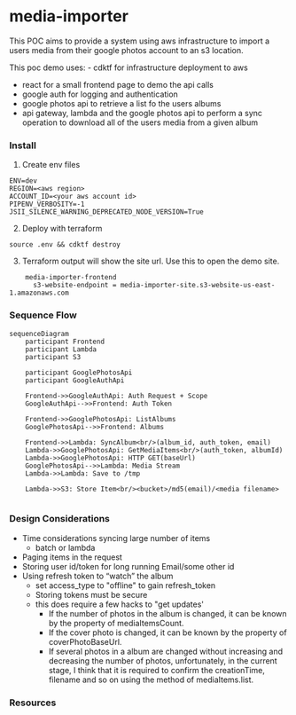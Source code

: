 # media-importer

This POC aims to provide a system using aws infrastructure to import a users media from their google photos account to an s3 location.

This poc demo uses:
- cdktf for infrastructure deployment to aws
- react for a small frontend page to demo the api calls
- google auth for logging and authentication
- google photos api to retrieve a list fo the users albums
- api gateway, lambda and the google photos api to perform a sync operation to download all of the users media from a given album


### Install

1. Create env files

```
ENV=dev
REGION=<aws region>
ACCOUNT_ID=<your aws account id>
PIPENV_VERBOSITY=-1
JSII_SILENCE_WARNING_DEPRECATED_NODE_VERSION=True

```

2. Deploy with terraform


```
source .env && cdktf destroy
```

3.  Terraform output will show the site url. Use this to open the demo site.
```
    media-importer-frontend
      s3-website-endpoint = media-importer-site.s3-website-us-east-1.amazonaws.com
```


### Sequence Flow
```mermaid
sequenceDiagram
    participant Frontend
    participant Lambda
    participant S3
   
    participant GooglePhotosApi
    participant GoogleAuthApi

    Frontend->>GoogleAuthApi: Auth Request + Scope
    GoogleAuthApi-->>Frontend: Auth Token

    Frontend->>GooglePhotosApi: ListAlbums
    GooglePhotosApi-->>Frontend: Albums

    Frontend->>Lambda: SyncAlbum<br/>(album_id, auth_token, email)
    Lambda->>GooglePhotosApi: GetMediaItems<br/>(auth_token, albumId)
    Lambda->>GooglePhotosApi: HTTP GET(baseUrl)
    GooglePhotosApi-->>Lambda: Media Stream
    Lambda->>Lambda: Save to /tmp

    Lambda->>S3: Store Item<br/><bucket>/md5(email)/<media filename>
    
```

### Design Considerations
- Time considerations syncing large number of items
    - batch or lambda
- Paging items in the request
- Storing user id/token for long running
    Email/some other id
- Using refresh token to “watch” the album
    - set access_type to "offline" to gain refresh_token
    - Storing tokens must be secure
    - this does require a few hacks to "get updates'
        - If the number of photos in the album is changed, it can be known by the property of mediaItemsCount.
        - If the cover photo is changed, it can be known by the property of coverPhotoBaseUrl.
        - If several photos in a album are changed without increasing and decreasing the number of photos, unfortunately, in the current stage, I think that it is required to confirm the creationTime, filename and so on using the method of mediaItems.list.


### Resources
